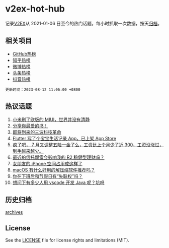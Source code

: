 # v2ex-hot-hub

 记录[V2EX](https://www.v2ex.com/)从 2021-01-06 日至今的热门话题。每小时抓取一次数据，按天[归档](archives)。
 
 ## 相关项目

- [GitHub热榜](https://github.com/snaildev/github-hot-hub)
- [知乎热榜](https://github.com/snaildev/zhihu-hot-hub)
- [微博热榜](https://github.com/snaildev/weibo-hot-hub)
- [头条热榜](https://github.com/snaildev/toutiao-hot-hub)
- [抖音热榜](https://github.com/snaildev/douyin-hot-hub)


 `更新时间：2023-08-12 11:06:00 +0800`

## 热议话题

1. [小米刷了欧版的 MIUI，世界并没有清静](https://www.v2ex.com/t/964390)
1. [分享你最爱的书！](https://www.v2ex.com/t/964501)
1. [即将到来的三波科技革命](https://www.v2ex.com/t/964607)
1. [Flutter 写了个宝宝生活记录 App，已上架 App Store](https://www.v2ex.com/t/964459)
1. [疯了吧， 7 月又调整五险一金了么，工资比上个月少了近 300，工资没涨过，到手越来越少。](https://www.v2ex.com/t/964487)
1. [最近的信托爆雷会影响我的 R2 稳健型理财吗？](https://www.v2ex.com/t/964581)
1. [女朋友的 iPhone 空间占用成这样了](https://www.v2ex.com/t/964540)
1. [macOS 有什么好用的解压缩软件推荐吗？](https://www.v2ex.com/t/964467)
1. [你在下班后和节假日有“失联权”吗？](https://www.v2ex.com/t/964377)
1. [想问下有多少人用 vscode 开发 Java 呢？坑吗](https://www.v2ex.com/t/964484)

## 历史归档

[archives](archives)

## License

See the [LICENSE](LICENSE) file for license rights and limitations (MIT).
